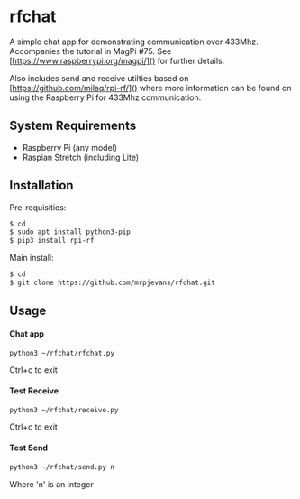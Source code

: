 # rfchat
A simple chat app for demonstrating communication over 433Mhz. Accompanies the tutorial in MagPi #75. See [https://www.raspberrypi.org/magpi/]() for further details.

Also includes send and receive utilties based on [https://github.com/milaq/rpi-rf/]() where more information can be found on using the Raspberry Pi for 433Mhz communication.

## System Requirements
* Raspberry Pi (any model)
* Raspian Stretch (including Lite) 

## Installation

Pre-requisities:

```bash
$ cd
$ sudo apt install python3-pip
$ pip3 install rpi-rf
```

Main install:

```bash
$ cd
$ git clone https://github.com/mrpjevans/rfchat.git
```

## Usage

#### Chat app

```bash
python3 ~/rfchat/rfchat.py
```
Ctrl+c to exit

#### Test Receive

```bash
python3 ~/rfchat/receive.py
```
Ctrl+c to exit

#### Test Send

```bash
python3 ~/rfchat/send.py n
```
Where 'n' is an integer